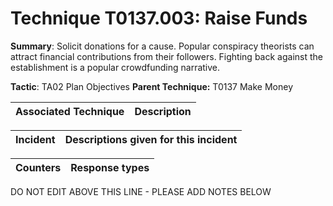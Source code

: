 # Technique T0137.003: Raise Funds

**Summary**: Solicit donations for a cause. Popular conspiracy theorists can attract financial contributions from their followers. Fighting back against the establishment is a popular crowdfunding narrative. 

**Tactic**: TA02 Plan Objectives **Parent Technique:** T0137 Make Money


| Associated Technique | Description |
| --------- | ------------------------- |



| Incident | Descriptions given for this incident |
| -------- | -------------------- |



| Counters | Response types |
| -------- | -------------- |


DO NOT EDIT ABOVE THIS LINE - PLEASE ADD NOTES BELOW